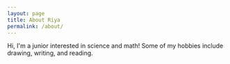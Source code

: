 ```yaml
---
layout: page
title: About Riya
permalink: /about/
---
```


Hi, I'm a junior interested in science and math! Some of my hobbies include drawing, writing, and reading.
